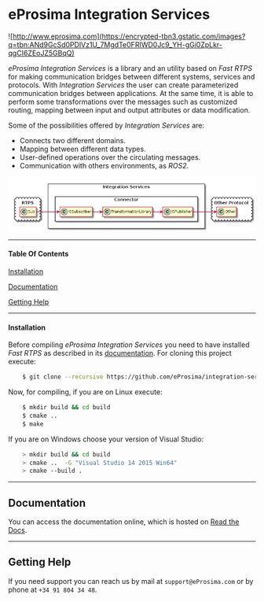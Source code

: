 # eProsima Integration Services
![http://www.eprosima.com](https://encrypted-tbn3.gstatic.com/images?q=tbn:ANd9GcSd0PDlVz1U_7MgdTe0FRIWD0Jc9_YH-gGi0ZpLkr-qgCI6ZEoJZ5GBqQ)

*eProsima Integration Services* is a library and an utility based on *Fast RTPS* for making communication bridges between different systems, services and protocols. With *Integration Services* the user can create parameterized communication bridges between applications. At the same time, it is able to perform some transformations over the messages such as customized routing, mapping between input and output attributes or data modification.

Some of the possibilities offered by *Integration Services* are:

-   Connects two different domains.
-   Mapping between different data types.
-   User-defined operations over the circulating messages.
-   Communication with others environments, as *ROS2*.

<p align="center"> <img src="docs/IS-main.png" alt="Default behaviour"/> </p>

<hr></hr>

#### Table Of Contents

[Installation](#installation)

[Documentation](#documentation)

[Getting Help](#getting-help)
<hr></hr>

#### Installation

Before compiling *eProsima Integration Services* you need to have installed *Fast RTPS* as described in its [documentation](http://eprosima-fast-rtps.readthedocs.io/en/latest/binaries.html). For cloning this project execute:

```bash
    $ git clone --recursive https://github.com/eProsima/integration-services
```

Now, for compiling, if you are on Linux execute:

```bash
    $ mkdir build && cd build
    $ cmake ..
    $ make
```

If you are on Windows choose your version of Visual Studio:

```bash
    > mkdir build && cd build
    > cmake ..  -G "Visual Studio 14 2015 Win64"
    > cmake --build .
```

<hr></hr>

## Documentation

You can access the documentation online, which is hosted on [Read the Docs](http://eprosima-fast-rtps.readthedocs.io).

<hr></hr>

## Getting Help

If you need support you can reach us by mail at `support@eProsima.com` or by phone at `+34 91 804 34 48`.
